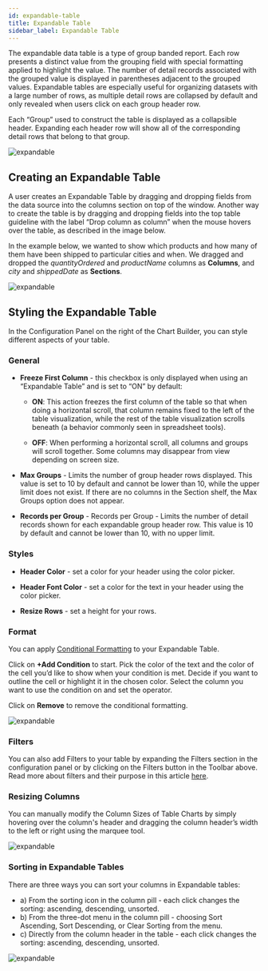 ```yaml
---
id: expandable-table
title: Expandable Table
sidebar_label: Expandable Table
---
```


<div style={{textAlign: "justify"}}>

The expandable data table is a type of group banded report. Each row presents a distinct value from the grouping field with special formatting applied to highlight the value. The number of detail records associated with the grouped value is displayed in parentheses adjacent to the grouped values. Expandable tables are especially useful for organizing datasets with a large number of rows, as multiple detail rows are collapsed by default and only revealed when users click on each group header row.

Each “Group” used to construct the table is displayed as a collapsible header. Expanding each header row will show all of the corresponding detail rows that belong to that group.


![expandable](https://s3.amazonaws.com/cdn.qrvey.com/documentation_assets/ui-docs/dataviews/chart-types-all/Expandable/expandable.png#thumbnail-60)


## Creating an Expandable Table

A user creates an Expandable Table by dragging and dropping fields from the data source into the columns section on top of the window. Another way to create the table is by dragging and dropping fields into the top table guideline with the label “Drop column as column” when the mouse hovers over the table, as described in the image below.

In the example below, we wanted to show which products and how many of them have been shipped to particular cities and when. We dragged and dropped the *quantityOrdered* and *productName* columns as **Columns**, and *city* and *shippedDate* as **Sections**.


![expandable](https://s3.amazonaws.com/cdn.qrvey.com/documentation_assets/ui-docs/dataviews/chart-types-all/Expandable/expandable2.gif#thumbnail)


## Styling the Expandable Table

In the Configuration Panel on the right of the Chart Builder, you can style different aspects of your table.


### General

* **Freeze First Column** - this checkbox is only displayed when using an “Expandable Table” and is set to “ON” by default:

  * **ON**: This action freezes the first column of the table so that when doing a horizontal scroll, that column remains fixed to the left of the table visualization, while the rest of the table visualization scrolls beneath (a behavior commonly seen in spreadsheet tools).

  * **OFF**: When performing a horizontal scroll, all columns and groups will scroll together. Some columns may disappear from view depending on screen size.

* **Max Groups** - Limits the number of group header rows displayed. This value is set to 10 by default and cannot be lower than 10, while the upper limit does not exist. If there are no columns in the Section shelf, the Max Groups option does not appear.

* **Records per Group** - Records per Group - Limits the number of detail records shown for each expandable group header row. This value is 10 by default and cannot be lower than 10, with no upper limit.


### Styles

* **Header Color** - set a color for your header using the color picker.

* **Header Font Color** - set a color for the text in your header using the color picker.

* **Resize Rows** - set a height for your rows.


### Format

You can apply <a href="/docs/ui-docs/dataviews/chart-builder/chart-configuration/format" target="_blank">Conditional Formatting</a> to your Expandable Table.

Click on **+Add Condition** to start. Pick the color of the text and the color of the cell you’d like to show when your condition is met. Decide if you want to outline the cell or highlight it in the chosen color. Select the column you want to use the condition on and set the operator.

Click on **Remove** to remove the conditional formatting.

![expandable](https://s3.amazonaws.com/cdn.qrvey.com/documentation_assets/ui-docs/dataviews/chart-types-all/Expandable/expandable4.gif#thumbnail)


### Filters

You can also add Filters to your table by expanding the Filters section in the configuration panel or by clicking on the Filters button in the Toolbar above. Read more about filters and their purpose in this article <a href="/docs/ui-docs/dataviews/chart-builder/chart-configuration/chart-filters" target="_blank">here</a>.

### Resizing Columns

You can manually modify the Column Sizes of Table Charts by simply hovering over the column's header and dragging the column header’s width to the left or right using the marquee tool.

![expandable](https://s3.amazonaws.com/cdn.qrvey.com/documentation_assets/ui-docs/dataviews/chart-types-all/Expandable/expandable6.gif#thumbnail)


### Sorting in Expandable Tables

There are three ways you can sort your columns in Expandable tables:

<ul style={{listStyle: 'none', marginLeft: '20px'}}>

<li>a) From the sorting icon in the column pill - each click changes the sorting: ascending, descending, unsorted.</li>

<li>b) From the three-dot menu in the column pill - choosing Sort Ascending, Sort Descending, or Clear Sorting from the menu.</li>

<li>c) Directly from the column header in the table - each click changes the sorting: ascending, descending, unsorted.</li>

</ul>

![expandable](https://s3.amazonaws.com/cdn.qrvey.com/documentation_assets/ui-docs/dataviews/chart-types-all/Expandable/expandable7.png#thumbnail) 
 
</div>